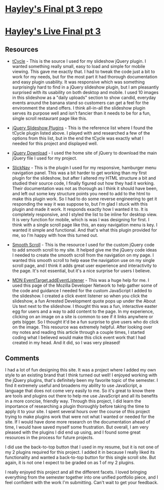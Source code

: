 # [Hayley's Final pt 3 repo](https://github.com/hhmcdonald/project_final3_mcdonald_hayley)

# [Hayley's Live Final pt 3](http://hayleymacdesigns.com/bluthsbananastand/)

## Resources

* [tCycle](http://jquery.malsup.com/cycle2/tcycle/) - This is the source I used for my slideshow jQuery plugin. I wanted something really small, easy to load and simple for mobile viewing. This gave me exactly that. I had to tweak the code just a bit to work for my needs, but for the most part it had thorough documentation and easy plugin usability. It was responsive which was something surprisingly hard to find in a jQuery slideshow plugin, but I am pleasantly surprised with its usability on both desktop and mobile. I used 10 images in this slideshow as a "daily uploads" section to show candid, everyday events around the banana stand so customers can get a feel for the environment the stand offers. I think all-in-all the slideshow plugin serves its purpose well and isn't fancier than it needs to be for a fun, single scroll restaurant page like this.

* [jQuery Slideshow Plugins](https://plugins.jquery.com/tag/slideshow/) - This is the reference list where I found the tCycle plugin listed above. I played with and researched a few of the options from this list, but in the end the tCycle was exactly what I needed for this project and displayed well.

* [jQuery Download](http://jquery.com/) - I used the home site of jQuery to download the main jQuery file I used for my project.

* [SlickNav](http://slicknav.com/) - This is the plugin I used for my responsive, hamburger menu navigation panel. This was a bit harder to get working than my first plugin for the slideshow, but after I altered my HTML structure a bit and studied their source code, I finally figured out how they had it working. Their documentation was not as thorough as I think it should have been, and left out some key structure points you need to add to the html to make this plugin work. So I had to do some reverse engineering to get it responding the way it was suppose to, but I'm glad I stuck with this plugin and made it work. It responds exactly how I wanted it to. It is completely responsive, and I styled the list to be inline for desktop view. It is very function for mobile, which is was I was designing for first. I think with a single scroll page like this, an easy navigation menu is key. I wanted it simple and functional. And that's what this plugin provided for me, so I'm happy with how this turned out.

* [Smooth Scroll](https://designshack.net/articles/html/how-to-link-to-specific-points-in-a-page-and-animate-the-scroll/) - This is the resource I used for the custom jQuery code to add smooth scroll to my site. It helped give me the jQuery code ideas I needed to create the smooth scroll from the navigation on my page. I wanted this smooth scroll to help ease the navigation use on my single scroll page, and I think it adds great user experience and interactivity to the page. It's not essential, but it's a nice surprise for users I believe.

* [MDN EventTarget.addEventListener](https://developer.mozilla.org/en-US/docs/Web/API/EventTarget/addEventListener) - This was a huge help for me. I used this page of the Mozilla Developer Network to help gather some of the code and guidance I needed for the custom JavaScript I added to the slideshow. I created a click event listener so when you click the slideshow, a fun Arrested Development quote pops up under the About Us text next to the slideshow. I thought this was a fun, interactive easter egg for users and a way to add content to the page. In my experience, clicking on an image on a site is common to see if it links anywhere or gets bigger. So I thought it'd be a fun surprise to give users who do click on the image. This resource was extremely helpful. After looking over my notes and reading this article through a couple times, I started coding what I believed would make this click event work that I had created in my head. And it did, so I was very pleased!

## Comments

I had a lot of fun designing this site. It was a project where I added my own style to an existing brand that I think turned out well! I enjoyed working with the jQuery plugins, that's definitely been my favorite topic of the semester. I find it extremely useful and broadens my ability to use JavaScript, a language that does not come very easily to me. So it's great to know there are tools and plugins out there to help me use JavaScript and all its benefits in a more concise, friendly way. Through this project, I did learn the importance of researching a plugin thoroughly before taking the time to apply it to your site. I spent several hours over the course of this project trying to make plugins work that were not what I wanted or needed for the site. If I would have done more research on the documentation ahead of time, I would have saved myself some frustration. But overall, I am very pleased with the plugins I did end up using, and I found some great resources in the process for future projects.

I did use the back-to-top button that I used in my resume, but it is not one of my 2 plugins required for this project. I added it in because I really liked its functionality and wanted a back-to-top button for this single scroll site. But again, it is not one I expect to be graded on as 1 of my 2 plugins.

I really enjoyed this project and all the different facets. I loved bringing everything from the semester together into one unified portfolio piece, and I feel confident with the work I'm submitting. Can't wait to get your feedback.
